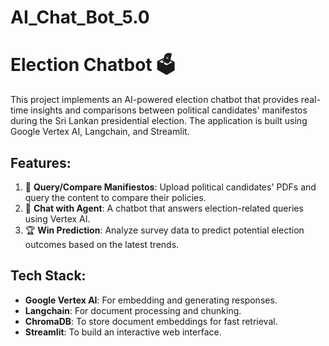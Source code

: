 # AI_Chat_Bot_5.0
# Election Chatbot 🗳️

This project implements an AI-powered election chatbot that provides real-time insights and comparisons between political candidates' manifestos during the Sri Lankan presidential election. The application is built using Google Vertex AI, Langchain, and Streamlit.

## Features:
1. 📜 **Query/Compare Manifiestos**: Upload political candidates' PDFs and query the content to compare their policies.
2. 🤖 **Chat with Agent**: A chatbot that answers election-related queries using Vertex AI.
3. 🏆 **Win Prediction**: Analyze survey data to predict potential election outcomes based on the latest trends.

## Tech Stack:
- **Google Vertex AI**: For embedding and generating responses.
- **Langchain**: For document processing and chunking.
- **ChromaDB**: To store document embeddings for fast retrieval.
- **Streamlit**: To build an interactive web interface.
